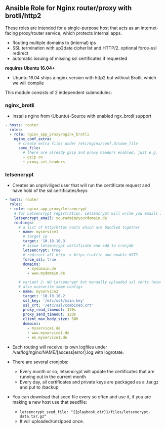 ## Ansible Role for Nginx router/proxy with brotli/http2

These roles are intended for a single-purpose host that acts as an internet-facing proxy/router service, which protects internal apps.

* Routing multiple domains to (internal) ips
* SSL termination with up2date cipherlist and HTTP/2, optional force-ssl redirect
* automatic issuing of missing ssl certificates if requested

**requires Ubuntu 16.04+**

* Ubuntu 16.04 ships a nginx version with http2 but without Brotli, which we will compile

This module consists of 2 independent submodules:

### nginx_brotli

* Installs nginx from (Ubuntu)-Source with enabled ngx_brotli support

```yaml
- hosts: router
  roles:
  - role: nginx_app_proxy/nginx_brotli
    nginx_conf_extra:
      # create extra files under /etc/nginx/conf.d/some_file
      some_file:
        # there are already gzip and proxy headers enabled, just e.g.
        - gzip on
        - proxy_set_headers
```


### letsencrypt

* Creates an unpriviliged user that will run the certificate request and have hold of the ssl certificates/keys

```yaml
- hosts: router
  roles:
  - role: nginx_app_proxy/letsencrypt
    # for Letsencrypt registration, Letsencrypt will write you emails if your certificates are about to expire
    letsencrypt_email: youradmin@yourdomain.de
    routings:
      # a list of http/https hosts which are bundled together
      - name: myservice1
        # target ip
        target: '10.10.10.3'
        # issue letsencrypt certificate and add to cronjob
        letsencrypt: true
        # redirect all http -> https traffic and enable HSTS
        force_ssl: true
        domains:
          - mydomain.de
          - www.mydomain.de

      # variant 2: NO Letsencrypt but manually uploaded ssl certs (must to by yourself before)
      # also overwrite some configs
      - name: myservice2
        target: '10.10.10.2'
        ssl_key: '/etc/ssl/main.key'
        ssl_crt: '/etc/ssl/combined.crt'
        proxy_read_timeout: 120s
        proxy_send_timeout: 120s
        client_max_body_size: 50M
        domains:
          - myservice1.de
          - www.myservice1.de
          - en.myservice1.de
```

* Each routing will receive its own logfiles under /var/log/nginx/NAME/[access|error].log with logrotate.
* There are several cronjobs:
  * Every month or so, letsencrypt will update the certificates that are running out in the current month
  * Every day, all certificates and private keys are packaged as a .tar.gz and put to /backup

* You can download that seed file every so often and use it, if you are making a new host use that seedfile:
  * ``letsencrypt_seed_file: "{{playbook_dir}}/files/letsencrypt-data.tar.gz"``
  * It will uploaded/unzipped once.

